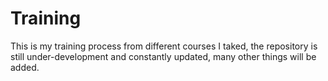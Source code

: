 # Training
This is my training process from different courses I taked, the repository is still under-development and constantly updated, many other things will be added.
